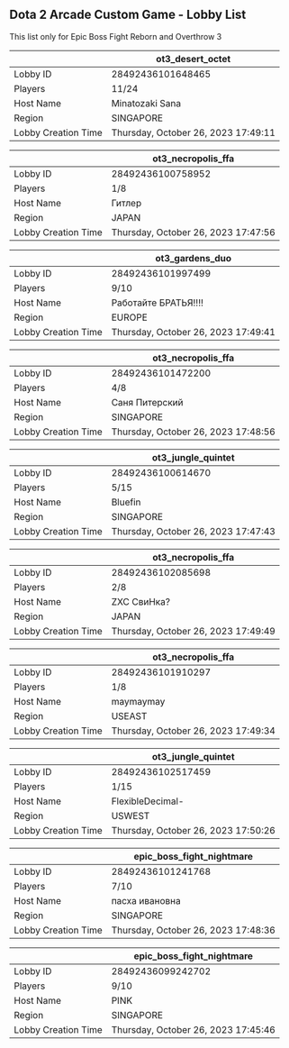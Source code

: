 ## Dota 2 Arcade Custom Game - Lobby List

This list only for Epic Boss Fight Reborn and Overthrow 3

|  | ot3_desert_octet |
| ------ | ------ |
| Lobby ID | 28492436101648465 |
| Players | 11/24 |
| Host Name | Minatozaki Sana |
| Region | SINGAPORE |
| Lobby Creation Time | Thursday, October 26, 2023 17:49:11 |


|  | ot3_necropolis_ffa |
| ------ | ------ |
| Lobby ID | 28492436100758952 |
| Players | 1/8 |
| Host Name | Гитлер |
| Region | JAPAN |
| Lobby Creation Time | Thursday, October 26, 2023 17:47:56 |


|  | ot3_gardens_duo |
| ------ | ------ |
| Lobby ID | 28492436101997499 |
| Players | 9/10 |
| Host Name | Работайте БРАТЬЯ!!!! |
| Region | EUROPE |
| Lobby Creation Time | Thursday, October 26, 2023 17:49:41 |


|  | ot3_necropolis_ffa |
| ------ | ------ |
| Lobby ID | 28492436101472200 |
| Players | 4/8 |
| Host Name | Саня Питерский |
| Region | SINGAPORE |
| Lobby Creation Time | Thursday, October 26, 2023 17:48:56 |


|  | ot3_jungle_quintet |
| ------ | ------ |
| Lobby ID | 28492436100614670 |
| Players | 5/15 |
| Host Name | Bluefin |
| Region | SINGAPORE |
| Lobby Creation Time | Thursday, October 26, 2023 17:47:43 |


|  | ot3_necropolis_ffa |
| ------ | ------ |
| Lobby ID | 28492436102085698 |
| Players | 2/8 |
| Host Name | ZXC СвиНка? |
| Region | JAPAN |
| Lobby Creation Time | Thursday, October 26, 2023 17:49:49 |


|  | ot3_necropolis_ffa |
| ------ | ------ |
| Lobby ID | 28492436101910297 |
| Players | 1/8 |
| Host Name | maymaymay |
| Region | USEAST |
| Lobby Creation Time | Thursday, October 26, 2023 17:49:34 |


|  | ot3_jungle_quintet |
| ------ | ------ |
| Lobby ID | 28492436102517459 |
| Players | 1/15 |
| Host Name | FlexibleDecimal- |
| Region | USWEST |
| Lobby Creation Time | Thursday, October 26, 2023 17:50:26 |


|  | epic_boss_fight_nightmare |
| ------ | ------ |
| Lobby ID | 28492436101241768 |
| Players | 7/10 |
| Host Name | пасха ивановна |
| Region | SINGAPORE |
| Lobby Creation Time | Thursday, October 26, 2023 17:48:36 |


|  | epic_boss_fight_nightmare |
| ------ | ------ |
| Lobby ID | 28492436099242702 |
| Players | 9/10 |
| Host Name | PINK |
| Region | SINGAPORE |
| Lobby Creation Time | Thursday, October 26, 2023 17:45:46 |


